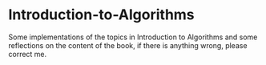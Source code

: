 # Introduction-to-Algorithms
Some implementations of the topics in Introduction to Algorithms and some reflections on the content of the book, if there is anything wrong, please correct me.
